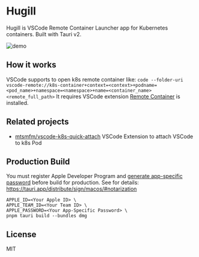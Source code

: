 # Hugill

Hugill is VSCode Remote Container Launcher app for Kubernetes containers. Built with Tauri v2.

![demo](https://github.com/user-attachments/assets/8a338f0f-12d0-419d-a356-665be429f1af)

## How it works

VSCode supports to open k8s remote container like: `code --folder-uri vscode-remote://k8s-container+context=<context>+podname=<pod_name>+namespace=<namespace>+name=<container_name><remote_full_path>`
It requires VSCode extension [Remote Container](https://marketplace.visualstudio.com/items?itemName=ms-vscode-remote.remote-containers) is installed.

## Related projects

- [mtsmfm/vscode-k8s-quick-attach](https://github.com/mtsmfm/vscode-k8s-quick-attach) VSCode Extension to attach VSCode to k8s Pod

## Production Build

You must register Apple Developer Program and [generate app-specific password](https://support.apple.com/en-us/102654) before build for production.
See for details: https://tauri.app/distribute/sign/macos/#notarization

```console
APPLE_ID=<Your Apple ID> \
APPLE_TEAM_ID=<Your Team ID> \
APPLE_PASSWORD=<Your App-Specific Password> \
pnpm tauri build --bundles dmg
```

## License

MIT
